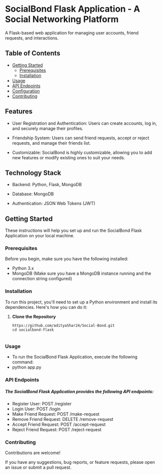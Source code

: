 # SocialBond Flask Application - A Social Networking Platform 

A Flask-based web application for managing user accounts, friend requests, and interactions.

## Table of Contents

- [Getting Started](#getting-started)
  - [Prerequisites](#prerequisites)
  - [Installation](#installation)
- [Usage](#usage)
- [API Endpoints](#api-endpoints)
- [Configuration](#configuration)
- [Contributing](#contributing)

## Features

- User Registration and Authentication: Users can create accounts, log in, and securely manage their profiles.

- Friendship System: Users can send friend requests, accept or reject requests, and manage their friends list.

- Customizable: SocialBond is highly customizable, allowing you to add new features or modify existing ones to suit your needs.

## Technology Stack
- Backend: Python, Flask, MongoDB

- Database: MongoDB

- Authentication: JSON Web Tokens (JWT)

## Getting Started

These instructions will help you set up and run the SocialBond Flask Application on your local machine.

### Prerequisites

Before you begin, make sure you have the following installed:

- Python 3.x
- MongoDB (Make sure you have a MongoDB instance running and the connection string configured)

### Installation

To run this project, you'll need to set up a Python environment and install its dependencies. Here's how you can do it:

1. **Clone the Repository**

   ```shell
   https://github.com/adityaShar24/Social-Bond.git
   cd socialbond-flask


### Usage
- To run the SocialBond Flask Application, execute the following command:
- python app.py


### API Endpoints

##### The SocialBond Flask Application provides the following API endpoints:

- Register User: POST /register
- Login User: POST /login
- Make Friend Request: POST /make-request
- Remove Friend Request: DELETE /remove-request
- Accept Friend Request: POST /accept-request
- Reject Friend Request: POST /reject-request


### Contributing

Contributions are welcome! 

If you have any suggestions, bug reports, or feature requests, please open an issue or submit a pull request.


